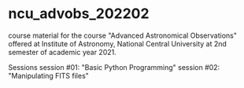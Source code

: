# ncu_advobs_202202
course material for the course "Advanced Astronomical Observations" 
offered at Institute of Astronomy, National Central University 
at 2nd semester of academic year 2021.

Sessions
  session #01: "Basic Python Programming"
  session #02: "Manipulating FITS files"
  
